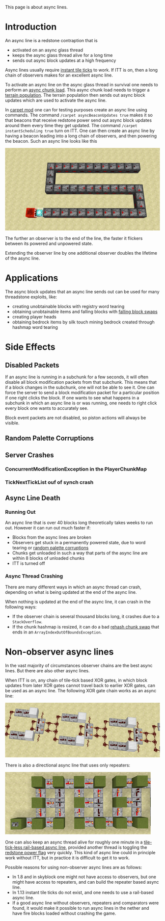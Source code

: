 This page is about async lines.

# Introduction

An async line is a redstone contraption that is
- activated on an async glass thread
- keeps the async glass thread alive for a long time
- sends out async block updates at a high frequency

Async lines usually require [instant tile ticks](global-flags.md#instant-tile-ticks) to work.
If ITT is on, then a long chain of observers makes for an excellent async line.

To activate an async line on the async glass thread in survival one needs to perform an [async chunk load](chunk/async-chunk-loading.md).
This async chunk load needs to trigger a [terrain population](chunk/population.md#glass-threads-causing-async-updates).
The terrain population then sends out async block updates which are used to activate the async line.

In [carpet mod](https://github.com/gnembon/carpetmod112/releases) one can for testing purposes create an async line using commands.
The command `/carpet asyncBeaconUpdates true` makes it so that beacons that receive redstone power send out async block updates around them every time they get updated.
The command `/carpet instantScheduling true` turn on ITT.
One can then create an async line by having a beacon leading into a long chain of observers, and then powering the beacon.
Such an async line looks like this

![async line](../images/CarpetAsyncLine.png)

The further an observer is to the end of the line, the faster it flickers between its powered and unpowered state.

Extending the observer line by one additional observer doubles the lifetime of the async line.

# Applications

The async block updates that an async line sends out can be used for many threadstone exploits, like:

- creating unobtainable blocks with registry word tearing
- obtaining unobtainable items and falling blocks with [falling block swaps](../falling-block/falling-block-swaps.md)
- creating player heads
- obtaining bedrock items by silk touch mining bedrock created through hashmap word tearing

# Side Effects

## Disabled Packets

If an async line is running in a subchunk for a few seconds, it will often disable all block modification packets from that subchunk.
This means that if a block changes in the subchunk, one will not be able to see it.
One can force the server to send a block modification packet for a particular position if one right clicks the block.
If one wants to see what happens in a subchunk in which an async line is or was running, one needs to right click every block one wants to accurately see.

Block event packets are not disabled, so piston actions will always be visible.

## Random Palette Corruptions

## Server Crashes

### ConcurrentModificationException in the PlayerChunkMap

### TickNextTickList ouf of synch crash

## Async Line Death

### Running Out

An async line that is over 40 blocks long theoretically takes weeks to run out.
However it can run out much faster if:
- Blocks from the async lines are broken
- Observers get stuck in a permanently powered state, due to word tearing or [random palette corruptions](#random-palette-corruptions)
- Chunks get unloaded in such a way that parts of the async line are within 8 blocks of unloaded chunks
- ITT is turned off


### Async Thread Crashing

There are many different ways in which an async thread can crash, depending on what is being updated at the end of the async line.

When nothing is updated at the end of the async line, it can crash in the following ways:
- If the observer chain is several thousand blocks long, it crashes due to a `StackOverflow`.
- If the chunk hashmap is resized, it can do a bad [rehash chunk swap](chunk/async-chunk-loading.md#rehash-chunk-swap) that ends in an `ArrayIndexOutOfBoundsException`.




# Non-observer async lines
In the vast majority of circumstances observer chains are the best async lines.
But there are also other async lines.

When ITT is on, any chain of tile-tick based XOR gates, in which block updates from later XOR gates cannot travel back to earlier XOR gates, can be used as an async line.
The following XOR gate chain works as an async line:

![XOR Gates](../images/XORChain.PNG)

There is also a directional async line that uses only repeaters:

![Repeater Chain](../images/RepeaterAsyncLine.PNG)

One can also keep an async thread alive for roughly one minute in a [tile-tick-less rail-based async line](https://www.youtube.com/watch?v=uVfT5w8RSyQ&list=PL8r-bvM9ltXNkjl7IhGQAHygIPfy2niuC&index=50), 
provided another thread is toggling the [redstone power flag](global-flags.md#redstone-power-flag) very quickly. This kind of async line could in principle work without ITT, but in practice it is difficult to get it to work.

Possible reasons for using non-observer async lines are as follows:

- In 1.8 and in skyblock one might not have access to observers, but one might have access to repeaters, and can build the repeater based async line.
- In 1.13 instant tile ticks do not exist, and one needs to use a rail-based async line.
- If a good async line without observers, repeaters and comparators were found, it would make it possible to run async lines in the nether and have fire blocks loaded without crashing the game.

